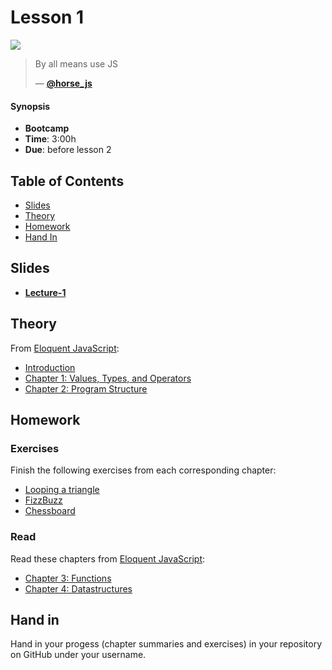 # Lesson 1

![][cover]

> By all means use JS
>
>
> — [**@horse_js**][tweet]

#### Synopsis

*   **Bootcamp**
*   **Time**: 3:00h
*   **Due**: before lesson 2

## Table of Contents

* [Slides](#slides)
* [Theory](#theory)
* [Homework](#homework)
* [Hand In](#hand-in)

## Slides

* [**Lecture-1**][slides-lecture]

## Theory

From [Eloquent JavaScript](https://eloquentjavascript.net/):

* [Introduction](https://eloquentjavascript.net/00_intro.html)
* [Chapter 1: Values, Types, and Operators](https://eloquentjavascript.net/01_values.html)
* [Chapter 2: Program Structure](https://eloquentjavascript.net/02_program_structure.html)

## Homework

### Exercises

Finish the following exercises from each corresponding chapter:

* [Looping a triangle](https://eloquentjavascript.net/02_program_structure.html#i_umoXp9u0e7)
* [FizzBuzz](https://eloquentjavascript.net/02_program_structure.html#i_rebKE3gdjV)
* [Chessboard](https://eloquentjavascript.net/02_program_structure.html#i_swb9JBtSQQ)

### Read

Read these chapters from [Eloquent JavaScript](https://eloquentjavascript.net/):

* [Chapter 3: Functions](https://eloquentjavascript.net/03_functions.html)
* [Chapter 4: Datastructures](https://eloquentjavascript.net/04_data.html)


## Hand in

Hand in your progess (chapter summaries and exercises) in your repository on GitHub under your username.

[slides-lecture]: https://docs.google.com/presentation/d/1QKkcyzQzQFmcaDXrZkER4_B458EtxV-DEYDE3V1gAY4/edit?usp=sharing
[tweet]: https://twitter.com/horse_js/status/1083807000394371072
[cover]: https://eloquentjavascript.net/img/chapter_picture_00.jpg
